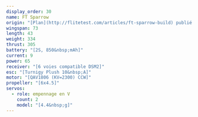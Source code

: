 ```yaml
---
display_order: 30
name: FT Sparrow
origin: "[Plan](http://flitetest.com/articles/ft-sparrow-build) publié par Flite Test"
wingspan: 73
length: 43
weight: 334
thrust: 305
battery: "[2S, 850&nbsp;mAh]"
current: 9
power: 65
receiver: "[6 voies compatible DSM2]"
esc: "[Turnigy Plush 10&nbsp;A]"
motor: "[QAV1806 (KV=2300) CCW]"
propeller: "[6x4.5]"
servos:
  - role: empennage en V
    count: 2
    model: "[4.4&nbsp;g]"
---
```

